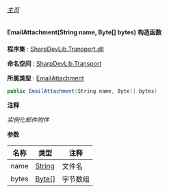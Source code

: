 ###### [主页](./Index.md "主页")

#### EmailAttachment(String name, Byte[] bytes) 构造函数

**程序集** : [SharpDevLib.Transport.dll](./SharpDevLib.Transport.assembly.md "SharpDevLib.Transport.dll")

**命名空间** : [SharpDevLib.Transport](./SharpDevLib.Transport.namespace.md "SharpDevLib.Transport")

**所属类型** : [EmailAttachment](./SharpDevLib.Transport.EmailAttachment.md "EmailAttachment")

``` csharp
public EmailAttachment(String name, Byte[] bytes)
```
**注释**

*实例化邮件附件*


**参数**

|名称|类型|注释|
|---|---|---|
|name|[String](https://learn.microsoft.com/en-us/dotnet/api/system.string "String")|文件名|
|bytes|[Byte\[\]](https://learn.microsoft.com/en-us/dotnet/api/system.byte[] "Byte\[\]")|字节数组|


